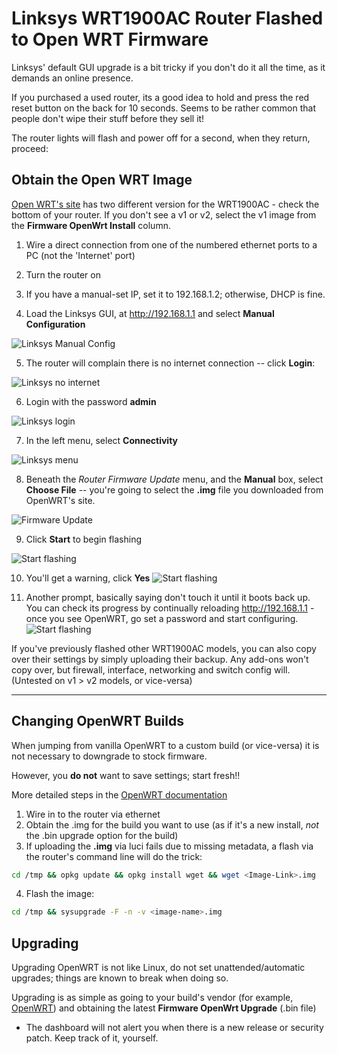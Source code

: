 # Linksys WRT1900AC Router Flashed to Open WRT Firmware
Linksys' default GUI upgrade is a bit tricky if you don't do it all the time, as it demands an online presence.

If you purchased a used router, its a good idea to hold and press the red reset button on the back for 10 seconds.  Seems to be rather common that people don't wipe their stuff before they sell it!

The router lights will flash and power off for a second, when they return, proceed:

## Obtain the Open WRT Image
[Open WRT's site](https://openwrt.org/toh/linksys/linksys_wrt1900ac) has two different version for the WRT1900AC - check the bottom of your router.  If you don't see a v1 or v2, select the v1 image from the **Firmware OpenWrt Install** column.

1. Wire a direct connection from one of the numbered ethernet ports to a PC (not the 'Internet' port)

2. Turn the router on

3. If you have a manual-set IP, set it to 192.168.1.2; otherwise, DHCP is fine.

4. Load the Linksys GUI, at http://192.168.1.1 and select **Manual Configuration**

  ![Linksys Manual Config](../img/1.png)

5. The router will complain there is no internet connection -- click **Login**:

  ![Linksys no internet](../img/2.png)

6. Login with the password **admin**

  ![Linksys login](../img/3.png)

7. In the left menu, select **Connectivity**

  ![Linksys menu](../img/4.png)

8. Beneath the *Router Firmware Update* menu, and the **Manual** box, select **Choose File** -- you're going to select the **.img** file you downloaded from OpenWRT's site.

  ![Firmware Update](../img/5.png)

9. Click **Start** to begin flashing

  ![Start flashing](../img/6.png)

10. You'll get a warning, click **Yes**
  ![Start flashing](../img/7.png)

11. Another prompt, basically saying don't touch it until it boots back up.  You can check its progress by continually reloading http://192.168.1.1 - once you see OpenWRT, go set a password and start configuring.
![Start flashing](../img/8.png)

If you've previously flashed other WRT1900AC models, you can also copy over their settings by simply uploading their backup.  Any add-ons won't copy over, but firewall, interface, networking and switch config will. (Untested on v1 > v2 models, or vice-versa)

***
## Changing OpenWRT Builds
When jumping from vanilla OpenWRT to a custom build (or vice-versa) it is not necessary to downgrade to stock firmware.

However, you **do not** want to save settings; start fresh!!

More detailed steps in the [OpenWRT documentation](https://openwrt.org/toh/linksys/linksys_wrt1900ac)

1. Wire in to the router via ethernet
2. Obtain the .img for the build you want to use (as if it's a new install, *not* the .bin upgrade option for the build)
3. If uploading the **.img** via luci fails due to missing metadata, a flash via the router's command line will do the trick:
```bash
cd /tmp && opkg update && opkg install wget && wget <Image-Link>.img
```
4. Flash the image:
```bash
cd /tmp && sysupgrade -F -n -v <image-name>.img
```

## Upgrading
Upgrading OpenWRT is not like Linux, do not set unattended/automatic upgrades; things are known to break when doing so.

Upgrading is as simple as going to your build's vendor (for example, [OpenWRT](https://openwrt.org/toh/linksys/linksys_wrt1900ac)) and obtaining the latest **Firmware OpenWrt Upgrade** (.bin file)

- The dashboard will not alert you when there is a new release or security patch.  Keep track of it, yourself.
